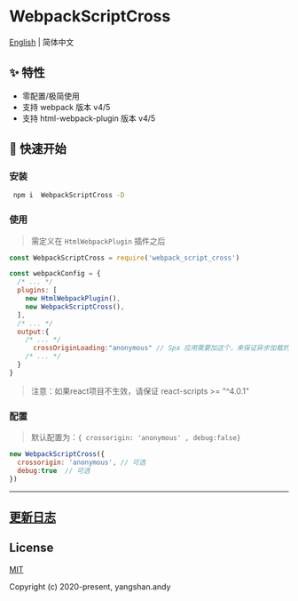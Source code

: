 #  WebpackScriptCross

[English](./README.md) | 简体中文

## ✨ 特性

- 零配置/极简使用
- 支持 webpack 版本 v4/5
- 支持 html-webpack-plugin 版本 v4/5

## 🚀 快速开始

### 安装

```bash
 npm i  WebpackScriptCross -D
```

### 使用

> 需定义在 `HtmlWebpackPlugin` 插件之后

```js
const WebpackScriptCross = require('webpack_script_cross')

const webpackConfig = {
  /* ... */
  plugins: [
    new HtmlWebpackPlugin(),
    new WebpackScriptCross(),
  ],
  /* ... */
  output:{
    /* ... */
      crossOriginLoading:"anonymous" // Spa 应用需要加这个，来保证异步加载的script标签有crossorigin 属性
    /* ... */
  }
}
```
> 注意：如果react项目不生效，请保证 react-scripts >= "^4.0.1"

### 配置

> 默认配置为：`{ crossorigin: 'anonymous' , debug:false}`

```js
new WebpackScriptCross({ 
  crossorigin: 'anonymous', // 可选
  debug:true  // 可选
})
```

---


## [更新日志](./CHANGELOG.md)

## License

[MIT](http://opensource.org/licenses/MIT)

Copyright (c) 2020-present, yangshan.andy
